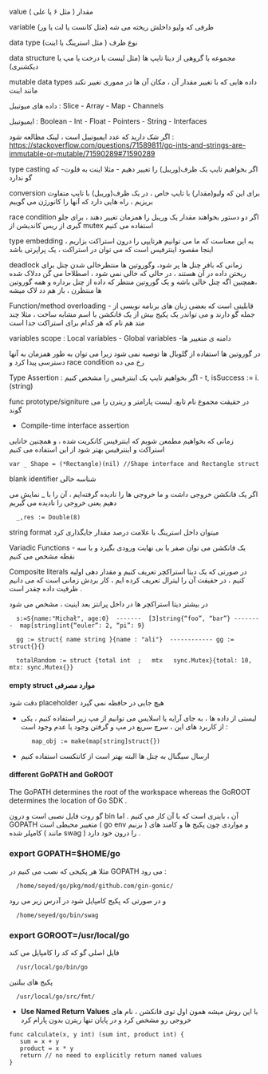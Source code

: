 value مقدار ( مثل ۶ یا علی )

variable ظرفی که ولیو داخلش ریخته می شه (مثل کانست یا لت یا ور)

data type نوع ظرف ( مثل استرینگ یا اینت)

data structure مجموعه یا گروهی از دیتا تایپ ها (مثل لیست یا درخت یا مپ یا دیکشنری)

mutable data types  داده هایی که با تغییر مقدار آن ، مکان آن ها در مموری  تغییر نکند مانند اینت 

داده های میوتیبل : 
Slice - Array - Map - Channels 

ایمیوتیبل : 
Boolean - Int - Float - Pointers - String - Interfaces

اگر شک دارید که عدد ایمیوتیبل است ، لینک مظالعه شود : 
https://stackoverflow.com/questions/71589811/go-ints-and-strings-are-immutable-or-mutable/71590289#71590289


type casting اگر بخواهیم تایپ یک ظرف(وریبل) را تغییر دهیم - مثلا اینت به فلوت- که گو ندارد

conversion برای این که ولیو(مقدار) با تایپ خاص ، در یک ظرف(وریبل) با تایپ متفاوت بریزیم ، راه هایی دارد که آنها را کانورژن می گوییم

race condition اگر دو دستور بخواهند مقدار یک وریبل را همزمان تغییر دهند ، برای جلو گیری از ریس کاندیشن از mutex استفاده می کنیم

type embedding به این معناست که ما می توانیم هرتایپی را درون استراکت بزاریم ، اینجا مقصود اینترفیس است که می توان در استراکت ، یک پراپرتی باشد

deadlock زمانی که بافر چنل ها پر شود، وگوروتین ها منتظرخالی شدن چنل برای ریختن داده در آن هستند ، در حالی که خالی نمی شود ، اصطلاحا می گن ددلاک شده ،همچنین اگه چنل خالی باشه و یک گوروتین منتظر که داده از چنل برداره و همه گوروتین ها منتظرن ، باز هم دد لاک میشه

Function/method overloading  -  قابلیتی است که بعضی زبان های برنامه نویسی از جمله گو دارند و می تواندر یک پکیج بیش از یک فانکشن با اسم مشابه ساخت ، مثلا چند متد هم نام که هر کدام برای استراکت جدا است

variables scope : Local variables - Global variables -دامنه ی متغییر ها

در گوروتین ها استفاده از گلوبال ها توصیه نمی شود زیرا می توان به طور همزمان به آنها دسترسی پیدا کرد و race condition رخ می ده

Type Assertion : اگر بخواهیم تایپ یک اینترفیس را مشخص کنیم -   t, isSuccess := i.(string)

func prototype/signiture در حقیقت مجموع نام تابع، لیست پارامتر و ریترن را می گوند

+ Compile-time interface assertion 

زمانی که بخواهیم مطمعن شویم که اینترفیس کانکریت شده ،  و همچنین خانایی استراکت و اینترفیس  بهتر شود از این استفاده می کنیم
```
var _ Shape = (*Rectangle)(nil) //Shape interface and Rectangle struct
```


blank identifier    شناسه خالی

اگر یک فانکشن  خروجی داشت و ما خروجی ها را نادیده گرفته‌ایم ، آن را با  _  نمایش می دهیم یعنی خروجی را نادیده می گیریم

      _,res := Double(8)


string format  میتوان داخل استرینگ با علامت درصد مقدار جایگذاری کرد

Variadic Functions - یک فانکشن می توان صفر یا بی نهایت ورودی بگیرد و با سه نقطه مشخص می کنیم

Composite literals در صورتی که یک دیتا استراکچر تعریف کنیم و مقدار دهی اولیه کنیم ، در حقیقت آن را لیترال تعریف کرده ایم ، کار بردش زمانی است که می دانیم ظرفیت داده چقدر است .

در بیشتر دیتا استراکچر ها در داخل پرانتز بعد اینیت ، مشخص می شود
      
      s:=S{name:"Michał", age:0}  -------  [3]string{“foo”, “bar”} --------  map[string]int{“euler”: 2, “pi”: 9}
      
      gg := struct{ name string }{name : "ali"}  ------------ gg := struct{}{} 
      
      totalRandom := struct {total int	;	mtx   sync.Mutex}{total: 10, mtx: sync.Mutex{}}

#### empty struct موارد مصرفی

دقت شود placeholder هیچ جایی در حافظه نمی گیرد

+ لیستی از داده ها ، به جای آرایه یا اسلایس می توانیم از مپ زیر استفاده کنیم ، یکی از کاربرد های این ، سرچ سریع در مپ و گرفتن وجود یا عدم وجود است :
  
         map_obj := make(map[string]struct{})

+ ارسال سیگنال به چنل ها البته بهتر است از کانتکست استفاده کنیم

#### different GoPATH and GoROOT  
The GoPATH determines the root of the workspace whereas the GoROOT determines the location of Go SDK .

گو روت فایل نصبی است و درون bin آن ، باینری است که با آن کار می کنیم . اما GOPATH متغییر محیطی است ( go env بزنیم ) و مواردی چون پکیج ها و کامند های کامپلر شده ( مانند swag )  را درون خود دارد . 


###   export GOPATH=$HOME/go
مثلا هر پکیجی که نصب می کنیم در GOPATH می رود :

      /home/seyed/go/pkg/mod/github.com/gin-gonic/

و در صورتی که پکیج کامپایل شود در آدرس زیر می رود

      /home/seyed/go/bin/swag

###   export GOROOT=/usr/local/go
 فایل اصلی گو که کد را کامپایل می کند 

      /usr/local/go/bin/go
 پکیج های بیلتین

      /usr/local/go/src/fmt/

 - **Use Named Return Values** با این روش میشه همون اول توی فانکشن ، نام های خروجی رو مشخص کرد و در پایان تنها ریترن بدون پارام کرد
 
 ```
 func calculate(x, y int) (sum int, product int) {
    sum = x + y
    product = x * y
    return // no need to explicitly return named values
}
```
